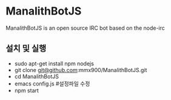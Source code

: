 ManalithBotJS
=============

ManalithBotJS is an open source IRC bot based on the node-irc

## 설치 및 실행
 * sudo apt-get install npm nodejs
 * git clone git@github.com:mmx900/ManalithBotJS.git
 * cd ManalithBotJS
 * emacs config.js #설정파일 수정
 * npm start
